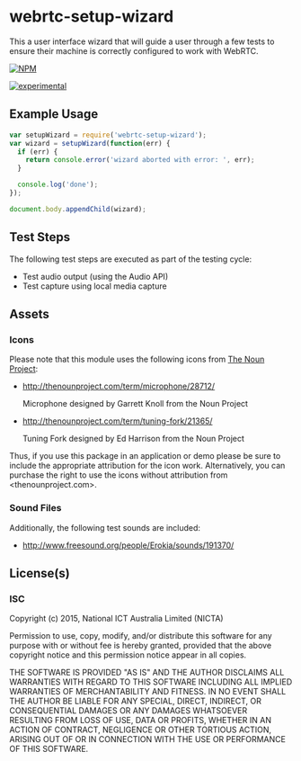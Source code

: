 # webrtc-setup-wizard

This a user interface wizard that will guide a user through a few tests to
ensure their machine is correctly configured to work with WebRTC.


[![NPM](https://nodei.co/npm/webrtc-setup-wizard.png)](https://nodei.co/npm/webrtc-setup-wizard/)

[![experimental](https://img.shields.io/badge/stability-experimental-red.svg)](https://github.com/dominictarr/stability#experimental) 

## Example Usage

```js
var setupWizard = require('webrtc-setup-wizard');
var wizard = setupWizard(function(err) {
  if (err) {
    return console.error('wizard aborted with error: ', err);
  }

  console.log('done');
});

document.body.appendChild(wizard);

```

## Test Steps

The following test steps are executed as part of the testing cycle:

- Test audio output (using the Audio API)
- Test capture using local media capture

## Assets

### Icons

Please note that this module uses the following icons from [The Noun Project](http://thenounproject.com/):

- http://thenounproject.com/term/microphone/28712/

  Microphone designed by Garrett Knoll from the Noun Project

- http://thenounproject.com/term/tuning-fork/21365/

  Tuning Fork designed by Ed Harrison from the Noun Project

Thus, if you use this package in an application or demo please be sure to include the appropriate attribution for the icon work.  Alternatively, you can purchase the right to use the icons without attribution from <thenounproject.com>.

### Sound Files

Additionally, the following test sounds are included:

- http://www.freesound.org/people/Erokia/sounds/191370/


## License(s)

### ISC

Copyright (c) 2015, National ICT Australia Limited (NICTA)

Permission to use, copy, modify, and/or distribute this software for any
purpose with or without fee is hereby granted, provided that the above
copyright notice and this permission notice appear in all copies.

THE SOFTWARE IS PROVIDED "AS IS" AND THE AUTHOR DISCLAIMS ALL WARRANTIES WITH
REGARD TO THIS SOFTWARE INCLUDING ALL IMPLIED WARRANTIES OF MERCHANTABILITY
AND FITNESS. IN NO EVENT SHALL THE AUTHOR BE LIABLE FOR ANY SPECIAL, DIRECT,
INDIRECT, OR CONSEQUENTIAL DAMAGES OR ANY DAMAGES WHATSOEVER RESULTING FROM
LOSS OF USE, DATA OR PROFITS, WHETHER IN AN ACTION OF CONTRACT, NEGLIGENCE OR
OTHER TORTIOUS ACTION, ARISING OUT OF OR IN CONNECTION WITH THE USE OR
PERFORMANCE OF THIS SOFTWARE.
